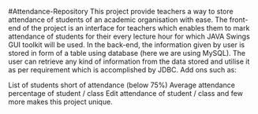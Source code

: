 #Attendance-Repository
This project provide teachers a way to store attendance of students of an academic organisation with ease. The front-end of the project is an interface for teachers which enables them to mark attendance of students for their every lecture hour for which JAVA Swings GUI toolkit will be used. In the back-end, the information given by user is stored in form of a table using database (here we are using MySQL). The user can retrieve any kind of information from the data stored and utilise it as per requirement which is accomplished by JDBC. Add ons such as:

List of students short of attendance (below 75%)
Average attendance percentage of student / class
Edit attendance of student / class and few more makes this project unique.

